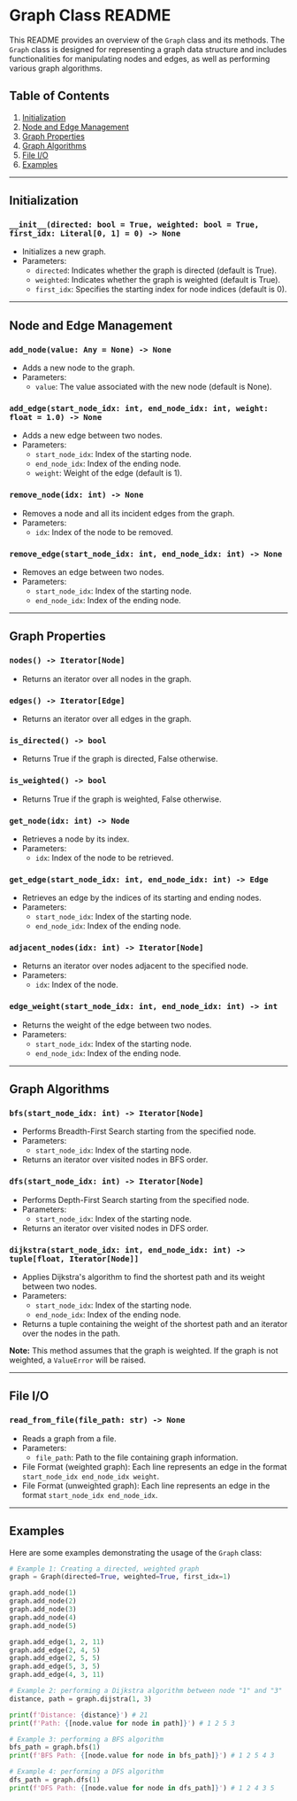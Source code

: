 # Graph Class README

This README provides an overview of the `Graph` class and its methods. The `Graph` class is designed for representing a graph data structure and includes functionalities for manipulating nodes and edges, as well as performing various graph algorithms.

## Table of Contents

1. [Initialization](#initialization)
2. [Node and Edge Management](#node-and-edge-management)
3. [Graph Properties](#graph-properties)
4. [Graph Algorithms](#graph-algorithms)
5. [File I/O](#file-io)
6. [Examples](#examples)

---

## Initialization<a name="initialization"></a>

### `__init__(directed: bool = True, weighted: bool = True, first_idx: Literal[0, 1] = 0) -> None`

- Initializes a new graph.
- Parameters:
  - `directed`: Indicates whether the graph is directed (default is True).
  - `weighted`: Indicates whether the graph is weighted (default is True).
  - `first_idx`: Specifies the starting index for node indices (default is 0).

---

## Node and Edge Management<a name="node-and-edge-management"></a>

### `add_node(value: Any = None) -> None`

- Adds a new node to the graph.
- Parameters:
  - `value`: The value associated with the new node (default is None).

### `add_edge(start_node_idx: int, end_node_idx: int, weight: float = 1.0) -> None`

- Adds a new edge between two nodes.
- Parameters:
  - `start_node_idx`: Index of the starting node.
  - `end_node_idx`: Index of the ending node.
  - `weight`: Weight of the edge (default is 1).

### `remove_node(idx: int) -> None`

- Removes a node and all its incident edges from the graph.
- Parameters:
  - `idx`: Index of the node to be removed.

### `remove_edge(start_node_idx: int, end_node_idx: int) -> None`

- Removes an edge between two nodes.
- Parameters:
  - `start_node_idx`: Index of the starting node.
  - `end_node_idx`: Index of the ending node.

---

## Graph Properties<a name="graph-properties"></a>

### `nodes() -> Iterator[Node]`

- Returns an iterator over all nodes in the graph.

### `edges() -> Iterator[Edge]`

- Returns an iterator over all edges in the graph.

### `is_directed() -> bool`

- Returns True if the graph is directed, False otherwise.

### `is_weighted() -> bool`

- Returns True if the graph is weighted, False otherwise.

### `get_node(idx: int) -> Node`

- Retrieves a node by its index.
- Parameters:
  - `idx`: Index of the node to be retrieved.

### `get_edge(start_node_idx: int, end_node_idx: int) -> Edge`

- Retrieves an edge by the indices of its starting and ending nodes.
- Parameters:
  - `start_node_idx`: Index of the starting node.
  - `end_node_idx`: Index of the ending node.

### `adjacent_nodes(idx: int) -> Iterator[Node]`

- Returns an iterator over nodes adjacent to the specified node.
- Parameters:
  - `idx`: Index of the node.

### `edge_weight(start_node_idx: int, end_node_idx: int) -> int`

- Returns the weight of the edge between two nodes.
- Parameters:
  - `start_node_idx`: Index of the starting node.
  - `end_node_idx`: Index of the ending node.

---

## Graph Algorithms<a name="graph-algorithms"></a>

### `bfs(start_node_idx: int) -> Iterator[Node]`

- Performs Breadth-First Search starting from the specified node.
- Parameters:
  - `start_node_idx`: Index of the starting node.
- Returns an iterator over visited nodes in BFS order.

### `dfs(start_node_idx: int) -> Iterator[Node]`

- Performs Depth-First Search starting from the specified node.
- Parameters:
  - `start_node_idx`: Index of the starting node.
- Returns an iterator over visited nodes in DFS order.

### `dijkstra(start_node_idx: int, end_node_idx: int) -> tuple[float, Iterator[Node]]`

- Applies Dijkstra's algorithm to find the shortest path and its weight between two nodes.
- Parameters:
  - `start_node_idx`: Index of the starting node.
  - `end_node_idx`: Index of the ending node.
- Returns a tuple containing the weight of the shortest path and an iterator over the nodes in the path.

**Note:** This method assumes that the graph is weighted. If the graph is not weighted, a `ValueError` will be raised.

---

## File I/O<a name="file-io"></a>

### `read_from_file(file_path: str) -> None`

- Reads a graph from a file.
- Parameters:
  - `file_path`: Path to the file containing graph information.
- File Format (weighted graph): Each line represents an edge in the format `start_node_idx end_node_idx weight`.
- File Format (unweighted graph): Each line represents an edge in the format `start_node_idx end_node_idx`.

---

## Examples<a name="examples"></a>

Here are some examples demonstrating the usage of the `Graph` class:

```python
# Example 1: Creating a directed, weighted graph
graph = Graph(directed=True, weighted=True, first_idx=1)

graph.add_node(1)
graph.add_node(2)
graph.add_node(3)
graph.add_node(4)
graph.add_node(5)

graph.add_edge(1, 2, 11)
graph.add_edge(2, 4, 5)
graph.add_edge(2, 5, 5)
graph.add_edge(5, 3, 5)
graph.add_edge(4, 3, 11)

# Example 2: performing a Dijkstra algorithm between node "1" and "3"
distance, path = graph.dijstra(1, 3)

print(f'Distance: {distance}') # 21
print(f'Path: {[node.value for node in path]}') # 1 2 5 3

# Example 3: performing a BFS algorithm
bfs_path = graph.bfs(1)
print(f'BFS Path: {[node.value for node in bfs_path]}') # 1 2 5 4 3

# Example 4: performing a DFS algorithm
dfs_path = graph.dfs(1)
print(f'DFS Path: {[node.value for node in dfs_path]}') # 1 2 4 3 5



```
